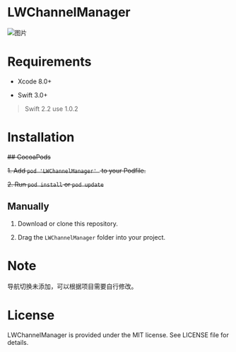 # LWChannelManager

![图片](https://github.com/magic3584/LWChannelManager/raw/master/screenshot.gif)

# Requirements
* Xcode 8.0+

* Swift 3.0+
> Swift 2.2 use 1.0.2

# Installation

~~## CocoaPods~~

~~1. Add ``pod 'LWChannelManager' `` to your Podfile.~~

~~2. Run ``pod install`` or ``pod update``~~

## Manually
1. Download or clone this repository.

2. Drag the ``LWChannelManager`` folder into your project.

# Note
导航切换未添加，可以根据项目需要自行修改。

# License
LWChannelManager is provided under the MIT license. See LICENSE file for details.
